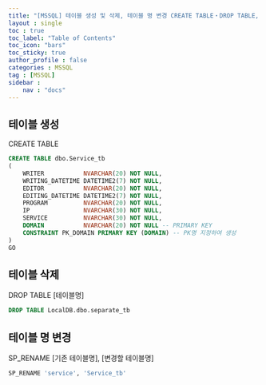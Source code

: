 ```yaml
---
title: "[MSSQL] 테이블 생성 및 삭제, 테이블 명 변경 CREATE TABLE・DROP TABLE, SP_RENAME"
layout : single
toc : true
toc_label: "Table of Contents"
toc_icon: "bars"
toc_sticky: true
author_profile : false
categories : MSSQL
tag : [MSSQL]
sidebar :
    nav : "docs"
---
```


## 테이블 생성
CREATE TABLE
```sql
CREATE TABLE dbo.Service_tb
(
    WRITER           NVARCHAR(20) NOT NULL,
    WRITING_DATETIME DATETIME2(7) NOT NULL,
    EDITOR           NVARCHAR(20) NOT NULL,
    EDITING_DATETIME DATETIME2(7) NOT NULL,
    PROGRAM          NVARCHAR(20) NOT NULL,
    IP               NVARCHAR(30) NOT NULL,
    SERVICE          NVARCHAR(30) NOT NULL,
    DOMAIN           NVARCHAR(20) NOT NULL -- PRIMARY KEY
    CONSTRAINT PK_DOMAIN PRIMARY KEY (DOMAIN) -- PK명 지정하여 생성
)
GO
```

## 테이블 삭제
DROP TABLE [테이블명]
```sql
DROP TABLE LocalDB.dbo.separate_tb​
```

## 테이블 명 변경
SP_RENAME [기존 테이블명], [변경할 테이블명]
```sql
SP_RENAME 'service', 'Service_tb'
```